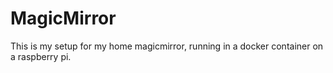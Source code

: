 # MagicMirror

This is my setup for my home magicmirror, running in a docker container on a raspberry pi.
